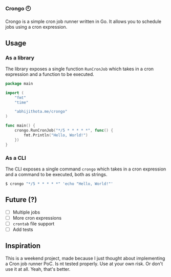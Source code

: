 ### Crongo 🕙

Crongo is a simple cron job runner written in Go. It allows you to schedule jobs using a cron expression.

## Usage

### As a library

The library exposes a single function `RunCronJob` which takes in a cron expression and a function to be executed.

```go
package main

import (
    "fmt"
    "time"

    "abhijithota.me/crongo"
)

func main() {
    crongo.RunCronJob("*/5 * * * * *", func() {
        fmt.Println("Hello, World!")
    })
}
```

### As a CLI

The CLI exposes a single command `crongo` which takes in a cron expression and a command to be executed, both as strings.

```bash
$ crongo "*/5 * * * * *" 'echo "Hello, World!"'
```

## Future (?)

- [ ] Multiple jobs
- [ ] More cron expressions
- [ ] `crontab` file support
- [ ] Add tests 

## Inspiration

This is a weekend project, made because I just thought about implementing a Cron job runner PoC. Is nt tested properly. Use at your own risk. Or don't use it at all. Yeah, that's better. 